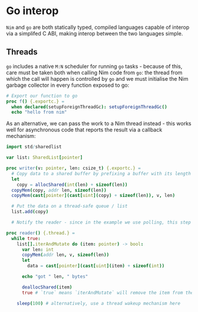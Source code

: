 # Go interop

`Nim` and `go` are both statically typed, compiled languages capable of interop via a simplifed C ABI, making interop between the two languages simple.

## Threads

`go` includes a native `M:N` scheduler for running `go` tasks - because of this, care must be taken both when calling Nim code from `go`: the thread from which the call will happen is controlled by `go` and  we must initialise the Nim garbage collector in every function exposed to go:

```nim
# Export our function to go
proc f() {.exportc.} =
  when declared(setupForeignThreadGc): setupForeignThreadGc()
  echo "hello from nim"
```

As an alternative, we can pass the work to a Nim thread instead - this works well for asynchronous code that reports the result via a callback mechanism:


```nim
import std/sharedlist

var list: SharedList[pointer]

proc writer(v: pointer, len: csize_t) {.exportc.} =
  # Copy data to a shared buffer by prefixing a buffer with its length
  let
    copy = allocShared(int(len) + sizeof(len))
  copyMem(copy, addr len, sizeof(len))
  copyMem(cast[pointer](cast[uint](copy) + sizeof(len)), v, len)

  # Put the data on a thread-safe queue / list
  list.add(copy)

  # Notify the reader - since in the example we use polling, this step is empty

proc reader() {.thread.} =
  while true:
    list[].iterAndMutate do (item: pointer) -> bool:
      var len: int
      copyMem(addr len, v, sizeof(len))
      let
        data = cast[pointer](cast[uint](item) + sizeof(int))

      echo "got " len, " bytes"

      deallocShared(item)
      true # `true` means `iterAndMutate` will remove the item from the list

    sleep(100) # alternatively, use a thread wakeup mechanism here
```
